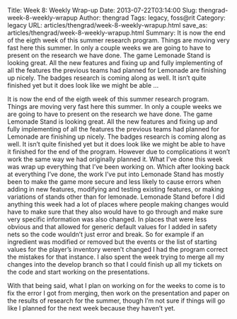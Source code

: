 Title: Week 8: Weekly Wrap-up
Date: 2013-07-22T03:14:00
Slug: thengrad-week-8-weekly-wrapup
Author: thengrad
Tags: legacy, foss@rit
Category: legacy
URL: articles/thengrad/week-8-weekly-wrapup.html
save_as: articles/thengrad/week-8-weekly-wrapup.html
Summary: It is now the end of the eigth week of this summer research program. Things are moving very fast here this summer. In only a couple weeks we are going to have to present on the research we have done. The game Lemonade Stand is looking great. All the new features and fixing up and fully implementing of all the features the previous teams had planned for Lemonade are finishing up nicely. The badges research is coming along as well. It isn’t quite finished yet but it does look like we might be able ... 

It is now the end of the eigth week of this summer research program. Things
are moving very fast here this summer. In only a couple weeks we are going to
have to present on the research we have done. The game Lemonade Stand is
looking great. All the new features and fixing up and fully implementing of
all the features the previous teams had planned for Lemonade are finishing up
nicely. The badges research is coming along as well. It isn’t quite finished
yet but it does look like we might be able to have it finished for the end of
the program. However due to complications it won’t work the same way we had
originally planned it. What I’ve done this week was wrap up everything that
I’ve been working on. Which after looking back at everything I’ve done, the
work I’ve put into Lemonade Stand has mostly been to make the game more secure
and less likely to cause errors when adding in new features, modifying and
testing existing features, or making variations of stands other than for
lemonade. Lemonade Stand before I did anything this week had a lot of places
where people making changes would have to make sure that they also would have
to go through and make sure very specific information was also changed. In
places that were less obvious and that allowed for generic default values for
I added in safety nets so the code wouldn’t just error and break. So for
example if an ingredient was modified or removed but the events or the list of
starting values for the player’s inventory weren’t changed I had the program
correct the mistakes for that instance. I also spent the week trying to merge
all my changes into the develop branch so that I could finish up all my
tickets on the code and start working on the presentations.

With that being said, what I plan on working on for the weeks to come is to
fix the error I got from merging, then work on the presentation and paper on
the results of research for the summer, though I’m not sure if things will go
like I planned for the next week because they haven’t yet.

